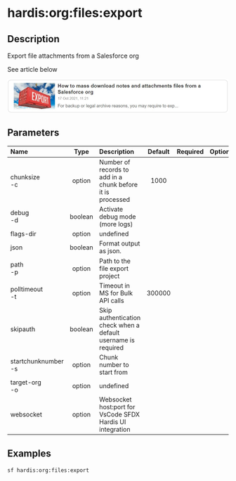 <!-- This file has been generated with command 'sf hardis:doc:plugin:generate'. Please do not update it manually or it may be overwritten -->
# hardis:org:files:export

## Description

Export file attachments from a Salesforce org

See article below

[![How to mass download notes and attachments files from a Salesforce org](https://github.com/hardisgroupcom/sfdx-hardis/raw/main/docs/assets/images/article-mass-download.jpg)](https://nicolas.vuillamy.fr/how-to-mass-download-notes-and-attachments-files-from-a-salesforce-org-83a028824afd)


## Parameters

| Name                    |  Type   | Description                                                   | Default | Required | Options |
|:------------------------|:-------:|:--------------------------------------------------------------|:-------:|:--------:|:-------:|
| chunksize<br/>-c        | option  | Number of records to add in a chunk before it is processed    |  1000   |          |         |
| debug<br/>-d            | boolean | Activate debug mode (more logs)                               |         |          |         |
| flags-dir               | option  | undefined                                                     |         |          |         |
| json                    | boolean | Format output as json.                                        |         |          |         |
| path<br/>-p             | option  | Path to the file export project                               |         |          |         |
| polltimeout<br/>-t      | option  | Timeout in MS for Bulk API calls                              | 300000  |          |         |
| skipauth                | boolean | Skip authentication check when a default username is required |         |          |         |
| startchunknumber<br/>-s | option  | Chunk number to start from                                    |         |          |         |
| target-org<br/>-o       | option  | undefined                                                     |         |          |         |
| websocket               | option  | Websocket host:port for VsCode SFDX Hardis UI integration     |         |          |         |

## Examples

```shell
sf hardis:org:files:export
```


